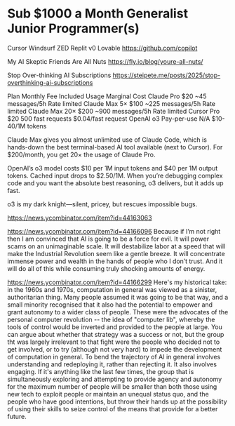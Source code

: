 # Sub $1000 a Month Generalist Junior Programmer(s)

Cursor
Windsurf
ZED
Replit
v0
Lovable
https://github.com/copilot


My AI Skeptic Friends Are All Nuts
https://fly.io/blog/youre-all-nuts/

Stop Over-thinking AI Subscriptions
https://steipete.me/posts/2025/stop-overthinking-ai-subscriptions

Plan	Monthly Fee	Included Usage	Marginal Cost
Claude Pro	$20	~45 messages/5h	Rate limited
Claude Max 5×	$100	~225 messages/5h	Rate limited
Claude Max 20×	$200	~900 messages/5h	Rate limited
Cursor Pro	$20	500 fast requests	$0.04/fast request
OpenAI o3	Pay-per-use	N/A	$10-40/1M tokens

Claude Max gives you almost unlimited use of Claude Code, which is hands-down the best terminal-based AI tool available (next to Cursor). For $200/month, you get 20× the usage of Claude Pro.

OpenAI’s o3 model costs $10 per 1M input tokens and $40 per 1M output tokens. Cached input drops to $2.50/1M. When you’re debugging complex code and you want the absolute best reasoning, o3 delivers, but it adds up fast.

o3 is my dark knight—silent, pricey, but rescues impossible bugs.

https://news.ycombinator.com/item?id=44163063

https://news.ycombinator.com/item?id=44166096
Because if I’m not right then I am convinced that AI is going to be a force for evil. It will power scams on an unimaginable scale. It will destabilize labor at a speed that will make the Industrial Revolution seem like a gentle breeze. It will concentrate immense power and wealth in the hands of people who I don’t trust. And it will do all of this while consuming truly shocking amounts of energy.

https://news.ycombinator.com/item?id=44166299
Here's my historical take: in the 1960s and 1970s, computation in general was viewed as a sinister, authoritarian thing. Many people assumed it was going to be that way, and a small minority recognised that it also had the potential to empower and grant autonomy to a wider class of people. These were the advocates of the personal computer revolution -- the idea of "computer lib", whereby the tools of control would be inverted and provided to the people at large.
You can argue about whether that strategy was a success or not, but the group tht was largely irrelevant to that fight were the people who decided not to get involved, or to try (although not very hard) to impede the development of computation in general.
To bend the trajectory of AI in general involves understanding and redeploying it, rather than rejecting it. It also involves engaging. If it's anything like the last few times, the group that is simultaneously exploring and attempting to provide agency and autonomy for the maximum number of people will be smaller than both those using new tech to exploit people or maintain an unequal status quo, and the people who have good intentions, but throw their hands up at the possibility of using their skills to seize control of the means that provide for a better future.

